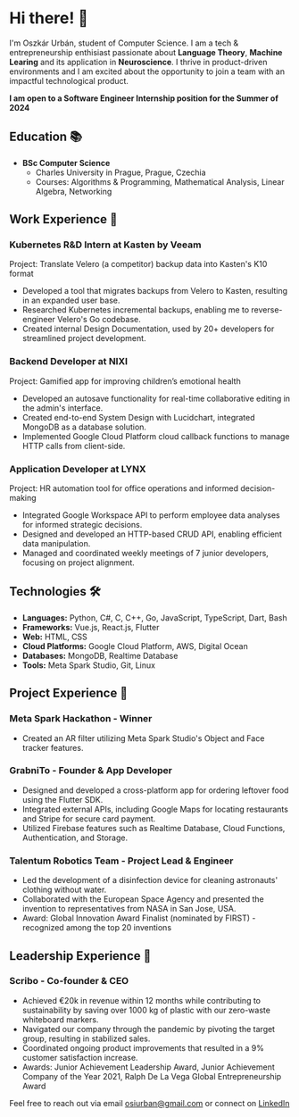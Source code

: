 # Hi there! 👋

I'm Oszkár Urbán, student of Computer Science. I am a tech & entrepreneurship enthisiast passionate about **Language Theory**, **Machine Learing** and its application in **Neuroscience**. I thrive in product-driven environments and I am excited about the opportunity to join a team with an impactful technological product. 

**I am open to a Software Engineer Internship position for the Summer of 2024**

## Education 📚

- **BSc Computer Science**
  - Charles University in Prague, Prague, Czechia
  - Courses: Algorithms & Programming, Mathematical Analysis, Linear Algebra, Networking

## Work Experience 💼

### Kubernetes R&D Intern at Kasten by Veeam
Project: Translate Velero (a competitor) backup data into Kasten's K10 format
- Developed a tool that migrates backups from Velero to Kasten, resulting in an expanded user base.
- Researched Kubernetes incremental backups, enabling me to reverse-engineer Velero's Go codebase.
- Created internal Design Documentation, used by 20+ developers for streamlined project development.


### Backend Developer at NIXI
Project: Gamified app for improving children’s emotional health
- Developed an autosave functionality for real-time collaborative editing in the admin's interface.
- Created end-to-end System Design with Lucidchart, integrated MongoDB as a database solution.
- Implemented Google Cloud Platform cloud callback functions to manage HTTP calls from client-side.


### Application Developer at LYNX
Project: HR automation tool for office operations and informed decision-making
- Integrated Google Workspace API to perform employee data analyses for informed strategic decisions.
- Designed and developed an HTTP-based CRUD API, enabling efficient data manipulation.
- Managed and coordinated weekly meetings of 7 junior developers, focusing on project alignment.

## Technologies 🛠️

- **Languages:** Python, C#, C, C++, Go, JavaScript, TypeScript, Dart, Bash
- **Frameworks:** Vue.js, React.js, Flutter
- **Web:** HTML, CSS
- **Cloud Platforms:** Google Cloud Platform, AWS, Digital Ocean
- **Databases:** MongoDB, Realtime Database
- **Tools:** Meta Spark Studio, Git, Linux

## Project Experience 🚀

### Meta Spark Hackathon - Winner
- Created an AR filter utilizing Meta Spark Studio's Object and Face tracker features.

### GrabniTo - Founder & App Developer
- Designed and developed a cross-platform app for ordering leftover food using the Flutter SDK.
- Integrated external APIs, including Google Maps for locating restaurants and Stripe for secure card payment.
- Utilized Firebase features such as Realtime Database, Cloud Functions, Authentication, and Storage.


### Talentum Robotics Team - Project Lead & Engineer
- Led the development of a disinfection device for cleaning astronauts' clothing without water.
- Collaborated with the European Space Agency and presented the invention to representatives from NASA in San Jose, USA.
- Award: Global Innovation Award Finalist (nominated by FIRST) - recognized among the top 20 inventions
  
## Leadership Experience 🚀

### Scribo - Co-founder & CEO
- Achieved €20k in revenue within 12 months while contributing to sustainability by saving over 1000 kg of plastic with  our zero-waste whiteboard markers.
- Navigated our company through the pandemic by pivoting the target group, resulting in stabilized sales.
- Coordinated ongoing product improvements that resulted in a 9% customer satisfaction increase.
- Awards: Junior Achievement Leadership Award, Junior Achievement Company of the Year 2021, Ralph De La Vega Global Entrepreneurship Award

Feel free to reach out via email [osiurban@gmail.com](mailto:osiurban@gmail.com) or connect on [LinkedIn](https://www.linkedin.com/in/oszkarurban)

<!--
**OszkarU/OszkarU** is a ✨ _special_ ✨ repository because its `README.md` (this file) appears on your GitHub profile.

Here are some ideas to get you started:

- 🔭 I’m currently working on ...
- 🌱 I’m currently learning ...
- 👯 I’m looking to collaborate on ...
- 🤔 I’m looking for help with ...
- 💬 Ask me about ...
- 📫 How to reach me: ...
- 😄 Pronouns: ...
- ⚡ Fun fact: ...
-->
